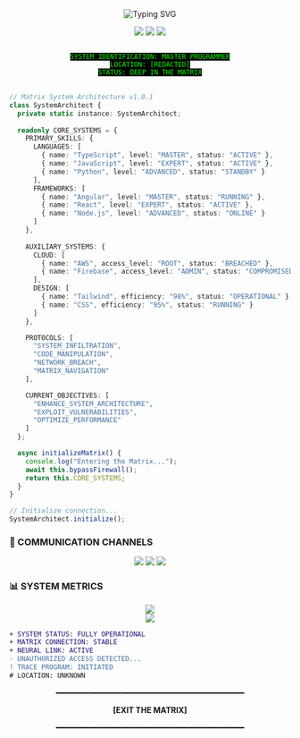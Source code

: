 <div align="center">
  <img src="https://readme-typing-svg.demolab.com?font=Inconsolata&size=35&duration=2000&pause=500&color=00FF00&center=true&vCenter=true&width=500&lines=IINITIALIZING+NEURAL+NETWORK...;ROOT+ACCESS+CONFIRMED;SYSTEM+LOADING..." alt="Typing SVG" />
</div>

<p align="center">
  <img src="https://img.shields.io/badge/STATUS-ACTIVE-0CFF00?style=for-the-badge&labelColor=000000" />
  <img src="https://img.shields.io/badge/THREAT_LEVEL-MAXIMUM-0CFF00?style=for-the-badge&labelColor=000000" />
  <img src="https://img.shields.io/badge/SYSTEM-BREACHED-0CFF00?style=for-the-badge&labelColor=000000" />
</p>

<pre align="center">
<code style="background-color: #000000; color: #0CFF00;">
SYSTEM IDENTIFICATION: MASTER PROGRAMMER
LOCATION: [REDACTED]
STATUS: DEEP IN THE MATRIX
</code>
</pre>

```typescript
// Matrix System Architecture v1.0.1
class SystemArchitect {
  private static instance: SystemArchitect;
  
  readonly CORE_SYSTEMS = {
    PRIMARY_SKILLS: {
      LANGUAGES: [
        { name: "TypeScript", level: "MASTER", status: "ACTIVE" },
        { name: "JavaScript", level: "EXPERT", status: "ACTIVE" },
        { name: "Python", level: "ADVANCED", status: "STANDBY" }
      ],
      FRAMEWORKS: [
        { name: "Angular", level: "MASTER", status: "RUNNING" },
        { name: "React", level: "EXPERT", status: "ACTIVE" },
        { name: "Node.js", level: "ADVANCED", status: "ONLINE" }
      ]
    },
    
    AUXILIARY_SYSTEMS: {
      CLOUD: [
        { name: "AWS", access_level: "ROOT", status: "BREACHED" },
        { name: "Firebase", access_level: "ADMIN", status: "COMPROMISED" }
      ],
      DESIGN: [
        { name: "Tailwind", efficiency: "98%", status: "OPERATIONAL" },
        { name: "CSS", efficiency: "95%", status: "RUNNING" }
      ]
    },

    PROTOCOLS: [
      "SYSTEM_INFILTRATION",
      "CODE_MANIPULATION",
      "NETWORK_BREACH",
      "MATRIX_NAVIGATION"
    ],

    CURRENT_OBJECTIVES: [
      "ENHANCE_SYSTEM_ARCHITECTURE",
      "EXPLOIT_VULNERABILITIES",
      "OPTIMIZE_PERFORMANCE"
    ]
  };

  async initializeMatrix() {
    console.log("Entering the Matrix...");
    await this.bypassFirewall();
    return this.CORE_SYSTEMS;
  }
}

// Initialize connection...
SystemArchitect.initialize();
```

### 📡 COMMUNICATION CHANNELS

<p align="center">
  <a href="https://twitter.com/itsluismario" style="text-decoration: none;">
    <img src="https://img.shields.io/badge/TWITTER-0CFF00?style=for-the-badge&logo=twitter&logoColor=black" />
  </a>
  <a href="https://linkedin.com/in/itsluismario" style="text-decoration: none;">
    <img src="https://img.shields.io/badge/LINKEDIN-0CFF00?style=for-the-badge&logo=linkedin&logoColor=black" />
  </a>
  <a href="https://github.com/itsluismario" style="text-decoration: none;">
    <img src="https://img.shields.io/badge/TERMINAL-0CFF00?style=for-the-badge&logo=gnu-bash&logoColor=black" />
  </a>
</p>

### 📊 SYSTEM METRICS

<div align="center">
  <img src="https://github-readme-streak-stats.herokuapp.com/?user=itsluismario&theme=dark&ring=0CFF00&fire=0CFF00&currStreakLabel=0CFF00&background=000000&dates=0CFF00&sideNums=0CFF00&currStreakNum=0CFF00&stroke=0CFF00" />
</div>

<div align="center">
  <img src="https://github-readme-stats.vercel.app/api?username=itsluismario&show_icons=true&theme=dark&icon_color=0CFF00&title_color=0CFF00&text_color=0CFF00&bg_color=000000&border_color=0CFF00" />
</div>

```diff
+ SYSTEM STATUS: FULLY OPERATIONAL
+ MATRIX CONNECTION: STABLE
+ NEURAL LINK: ACTIVE
- UNAUTHORIZED ACCESS DETECTED...
! TRACE PROGRAM: INITIATED
# LOCATION: UNKNOWN
```

<div align="center">
  
━━━━━━━━━━━━━━━━━━━━━━━━━━━━━━━━━━━━━━━━

**[EXIT THE MATRIX]**

━━━━━━━━━━━━━━━━━━━━━━━━━━━━━━━━━━━━━━━━

</div>
